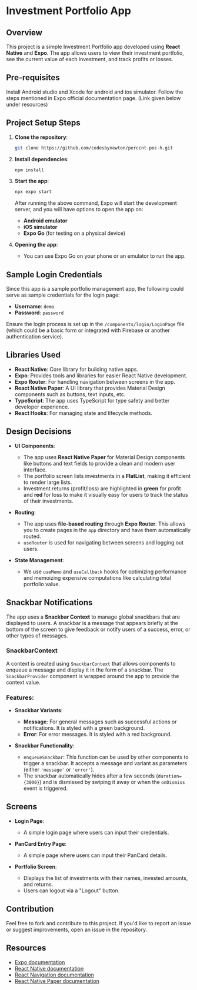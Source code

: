 # Investment Portfolio App

## Overview

This project is a simple Investment Portfolio app developed using **React Native** and **Expo**. The app allows users to view their investment portfolio, see the current value of each investment, and track profits or losses.

## Pre-requisites

Install Android studio and Xcode for android and ios simulator. Follow the steps mentioned in Expo official documentation page. (Link given below under resources)

## Project Setup Steps

1. **Clone the repository**:
    ```bash
    git clone https://github.com/codesbynewton/perccnt-poc-h.git
    ```

2. **Install dependencies**:
    ```bash
    npm install
    ```

3. **Start the app**:
    ```bash
    npx expo start
    ```

    After running the above command, Expo will start the development server, and you will have options to open the app on:
    - **Android emulator**
    - **iOS simulator**
    - **Expo Go** (for testing on a physical device)

4. **Opening the app**:
    - You can use Expo Go on your phone or an emulator to run the app.

## Sample Login Credentials

Since this app is a sample portfolio management app, the following could serve as sample credentials for the login page:
- **Username**: `demo`
- **Password**: `password`

Ensure the login process is set up in the `/components/login/LoginPage` file (which could be a basic form or integrated with Firebase or another authentication service).

## Libraries Used

- **React Native**: Core library for building native apps.
- **Expo**: Provides tools and libraries for easier React Native development.
- **Expo Router**: For handling navigation between screens in the app.
- **React Native Paper**: A UI library that provides Material Design components such as buttons, text inputs, etc.
- **TypeScript**: The app uses TypeScript for type safety and better developer experience.
- **React Hooks**: For managing state and lifecycle methods.

## Design Decisions

- **UI Components**: 
  - The app uses **React Native Paper** for Material Design components like buttons and text fields to provide a clean and modern user interface.
  - The portfolio screen lists investments in a **FlatList**, making it efficient to render large lists.
  - Investment returns (profit/loss) are highlighted in **green** for profit and **red** for loss to make it visually easy for users to track the status of their investments.

- **Routing**: 
  - The app uses **file-based routing** through **Expo Router**. This allows you to create pages in the `app` directory and have them automatically routed.
  - `useRouter` is used for navigating between screens and logging out users.

- **State Management**:
  - We use `useMemo` and `useCallback` hooks for optimizing performance and memoizing expensive computations like calculating total portfolio value.

## Snackbar Notifications

The app uses a **Snackbar Context** to manage global snackbars that are displayed to users. A snackbar is a message that appears briefly at the bottom of the screen to give feedback or notify users of a success, error, or other types of messages.

### SnackbarContext

A context is created using `SnackbarContext` that allows components to enqueue a message and display it in the form of a snackbar. The `SnackbarProvider` component is wrapped around the app to provide the context value.

### Features:

- **Snackbar Variants**:
  - **Message**: For general messages such as successful actions or notifications. It is styled with a green background.
  - **Error**: For error messages. It is styled with a red background.

- **Snackbar Functionality**:
  - `enqueueSnackbar`: This function can be used by other components to trigger a snackbar. It accepts a message and variant as parameters (either `'message'` or `'error'`).
  - The snackbar automatically hides after a few seconds (`duration={3000}`) and is dismissed by swiping it away or when the `onDismiss` event is triggered.


## Screens

- **Login Page**:
  - A simple login page where users can input their credentials.

- **PanCard Entry Page**:
  - A simple page where users can input their PanCard details.

- **Portfolio Screen**:
  - Displays the list of investments with their names, invested amounts, and returns.
  - Users can logout via a "Logout" button.


## Contribution

Feel free to fork and contribute to this project. If you'd like to report an issue or suggest improvements, open an issue in the repository.


## Resources

- [Expo documentation](https://docs.expo.dev/)
- [React Native documentation](https://reactnative.dev/)
- [React Navigation documentation](https://reactnavigation.org/)
- [React Native Paper documentation](https://callstack.github.io/react-native-paper/)
